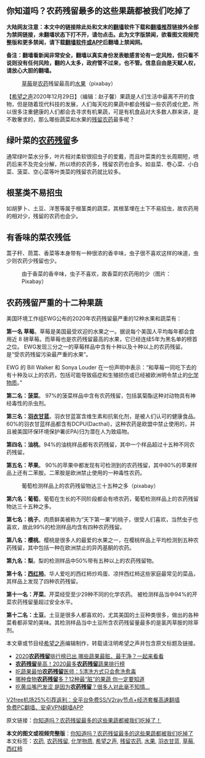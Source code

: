  <h2>你知道吗？农药残留最多的这些果蔬都被我们吃掉了</h2> <p class="notice"><b>大陆网友注意：本文中的链接除此处和文末的<a href="https://github.com/bannedbook/fanqiang" >翻墙</a>软件下载和<a href="https://github.com/killgcd/justmysocks/blob/master/README.md">翻墙推荐</a>链接外全部为禁网链接，未翻墙状态下打不开，请勿点击。此为文字版禁闻，欲看图文视频完整版和更多禁闻，请下载<a href="https://github.com/bannedbook/fanqiang">翻墙软件或APP</a>后翻墙上禁闻网。</p><p>备注：翻墙看新闻非常安全，翻墙以真实身份发表敏感言论有一定风险，但只看不说则没有任何风险，翻的人太多，政府管不过来，也不管。信息自由是天赋人权，请放心大胆的翻墙。</b></p>  <div class="entry"> <figure> <p><figcaption><a href="https://www.bannedbook.org/bnews/tag/%e8%8d%89%e8%8e%93/" class="st_tag internal_tag" rel="tag" title="标签 草莓 下的日志">草莓</a>是<a href="https://www.bannedbook.org/bnews/tag/%E5%86%9C%E8%8D%AF/" class="st_tag internal_tag" rel="tag" title="标签 农药 下的日志">农药</a>残留最高的<a href="https://www.bannedbook.org/bnews/tag/%e6%b0%b4%e6%9e%9c/" class="st_tag internal_tag" rel="tag" title="标签 水果 下的日志">水果</a>（pixabay）</figcaption></figure> <p>【<span class='wp_keywordlink_affiliate'><a href="https://www.soundofhope.org" title="希望之声" target="_blank">希望之声</a></span>2020年12月29日】（编辑：赵子馨）果蔬是人们生活中最离不开的食物，但是随着现代科技的发展，人们每天吃的果蔬中都会残留一些农药或化肥，所以很多注重健康的人们都会去寻求有机果蔬，可是有机食品对大多数人群来讲，是不敢奢求的，那么哪些蔬菜和水果的<a href="https://www.bannedbook.org/bnews/tag/%E6%AE%8B%E7%95%99%E5%86%9C%E8%8D%AF/" class="st_tag internal_tag" rel="tag" title="标签 残留农药 下的日志">残留农药</a>最多呢？</p> <h2><strong>绿叶菜的<a href="https://www.bannedbook.org/bnews/tag/%e5%86%9c%e8%8d%af%e6%ae%8b%e7%95%99/" class="st_tag internal_tag" rel="tag" title="标签 农药残留 下的日志">农药残留</a>多</strong></h2> <p>通常绿叶菜水分多，叶片相对柔软很招虫子的爱戴，而且叶菜类的生长周期短，喷药后来不及完全分解，所以喷的农药多，残留农药也会多。如韭菜、卷心菜、小白菜、菠菜、空心菜等叶类菜的残留农药就比较多。</p> <h2><strong>根茎类不易招虫</strong></h2> <p>如胡萝卜、土豆、洋葱等属于根茎类的蔬菜，其根茎埋在土下不易招虫，故农药用的相对少，残留的农药也会少。</p> <h2><strong>有香味的菜农残低</strong></h2> <p>蒿子秆、茼蒿、香菜等本身带有一种很浓的香辛味，虫子很不喜欢这样的味道，虫少则农药少残留也少。</p> <figure><figcaption>由于香菜的香辛味，虫子不喜欢，故香菜的农药用的少（图片：Pixabay）</figcaption></figure> <h2><strong>农药残留严重的十二种果蔬</strong></h2> <p>美国环境工作组EWG公布的2020年农药残留最严重的12种水果和蔬菜有：</p>  <p><strong>第一名 草莓</strong>。草莓是美国最受欢迎的水果之一。据说每个美国人平均每年都会食用近 8 磅草莓。而草莓也是农药残留最高的水果，它已经连续5年为黑名单的榜首之位。 EWG发现三分之一的草莓样品中含有十种以及十种以上的农药残留。是“受农药残留污染最严重的水果”。</p> <p>EWG 的 Bill Walker 和 Sonya Louder 在一份声明中表示：“和草莓一同吃下去的有十种及以上的农药，包括可能导致癌症和生殖损伤或已经被欧洲明令禁止的<a href="https://www.bannedbook.org/bnews/tag/%E5%8C%96%E5%AD%A6%E7%89%A9%E8%B4%A8/" class="st_tag internal_tag" rel="tag" title="标签 化学物质 下的日志">化学物质</a>。”</p> <p><strong>第二名：菠菜</strong>。 97%的菠菜样品中含有农药残留，包括氯菊酯这种对动物具有神经毒性的杀虫剂。</p> <p><strong>第三名：<a href="https://www.bannedbook.org/bnews/tag/%E7%BE%BD%E8%A1%A3%E7%94%98%E8%93%9D/" class="st_tag internal_tag" rel="tag" title="标签 羽衣甘蓝 下的日志">羽衣甘蓝</a></strong>。羽衣甘蓝富含维生素和抗氧化剂，是被人们认可的健康食品。60%的羽衣甘蓝样品都含有DCPU(Dacthal)，这种农药是欧盟中禁止使用的，并且被美国环保环境保护署(EPA)归为潜在人为致癌物。</p> <p><strong>第四名：油桃</strong>。94%的油桃样品都有农药残留，其中一个样品超过十五种不同农药残留。</p>  <p><strong>第五名：苹果</strong>。 90%的苹果中都发现有可检测到的农药残留，其中80%的苹果样品上还有二苯胺。二苯胺是欧洲禁止使用的一种毒性农药。</p> <figure><figcaption>葡萄检测样品上的农药残留物达三十五种之多（pixabay）</figcaption></figure> <p><strong>第六名：葡萄</strong>。葡萄在生长的不同阶段都会有喷农药，葡萄检测样品上的农药残留物达三十五种之多。</p> <p><strong>第七名：桃子</strong>。肉质鲜美被称为“天下第一果”的桃子，很受人们喜欢，当然虫子也喜欢，故此99%的检测样品均含有四种农药残留。</p> <p><strong>第八名：樱桃</strong>。樱桃是很多人的最爱的水果之一，在樱桃样品上平均检测到五种农药残留，其中包括一种在欧洲禁止的异丙基酮的农药。</p> <p><strong>第九名：梨</strong>。梨的检测样品中50%带有五种以上的农药残留物。</p>  <p><strong>第十名：<a href="https://www.bannedbook.org/bnews/tag/%E8%A5%BF%E7%BA%A2%E6%9F%BF/" class="st_tag internal_tag" rel="tag" title="标签 西红柿 下的日志">西红柿</a></strong>。华人爱吃的西红柿炒鸡蛋、凉拌西红柿这些家庭最常见的菜品，其样品上发现了四种农药残留。</p> <p><strong>第十一名：芹菜</strong>。芹菜经受至少29种不同的化学农药。 被检测样品当中94%的芹菜农药残留量超过安全水平。</p> <p><strong>第十二名：土豆</strong>。土豆是很多人都喜欢的，尤其美国的土豆种类很多，做出的各种菜肴都非常的美味。其检测样品当中土豆所含农药残留量最多的是氯丙草胺的除草剂。</p> <p>本文章或节目经<a href="https://www.bannedbook.org/bnews/tag/%e5%b8%8c%e6%9c%9b%e4%b9%8b%e5%a3%b0/" class="st_tag internal_tag" rel="tag" title="标签 希望之声 下的日志">希望之声</a>编辑制作，转载请注明希望之声并包含原文标题及链接。</p> <ul class='op-related-articles' title='相关阅读'> <li><a href='https://www.bannedbook.org/bnews/health/20200728/1367264.html' target='_blank'>2020<b>农药残留</b>排行榜已出 哪些蔬果最脏、最干净？一起来看看</a></li> <li><a href='https://www.bannedbook.org/bnews/lifebaike/20200414/1312192.html' target='_blank'><b>农药残留</b>量高！2020最多<b>农药残留</b>蔬果排行榜</a></li> <li><a href='https://www.bannedbook.org/bnews/health/20191219/1243949.html' target='_blank'>吃蔬果最怕<b>农药残留</b>医师：5清洗方式只会愈洗愈毒</a></li> <li><a href='https://www.bannedbook.org/bnews/health/20191015/1207119.html' target='_blank'>哪种食物<b>农药残留</b>多？12种最“脏”的果蔬 你一定要知道</a></li> <li><a href='https://www.bannedbook.org/bnews/health/20190703/1152360.html' target='_blank'>吃黄瓜嘴巴发涩 是因为<b>农药残留</b>？很多人对此毫不知情…</a></li> </ul> <p class="texttj"> <a href="https://www.bannedbook.org/forum23/topic22702.html" target="_blank">V2free机场25%引荐返利：全平台免费SS/V2ray节点+经济套餐高速翻墙</a><br/> <a href="https://github.com/bannedbook/fanqiang/wiki/%E7%A6%81%E9%97%BB%E7%BD%91%E5%AE%89%E5%8D%93%E7%BF%BB%E5%A2%99%E6%96%B0%E9%97%BBAPP" target="_blank">免费PC翻墙、安卓VPN翻墙APP</a></p><p>原文链接：<a class="src_link"  href="https://www.soundofhope.org/post/458587" target="_blank">你知道吗？农药残留最多的这些果蔬都被我们吃掉了！</a></p> <a name='sharetosocial'></a>       <div><b>本文的图文或视频完整版</b>：<a href='https://www.bannedbook.org/bnews/comments/20201230/1457715.html'>你知道吗？农药残留最多的这些果蔬都被我们吃掉了</a></div>  </div><!--END ENTRY--> <div class="postfooter"> <div>本文标签：<a href="https://www.bannedbook.org/bnews/tag/%E5%86%9C%E8%8D%AF/" rel="tag">农药</a>, <a href="https://www.bannedbook.org/bnews/tag/%e5%86%9c%e8%8d%af%e6%ae%8b%e7%95%99/" rel="tag">农药残留</a>, <a href="https://www.bannedbook.org/bnews/tag/%E5%8C%96%E5%AD%A6%E7%89%A9%E8%B4%A8/" rel="tag">化学物质</a>, <a href="https://www.bannedbook.org/bnews/tag/%e5%b8%8c%e6%9c%9b%e4%b9%8b%e5%a3%b0/" rel="tag">希望之声</a>, <a href="https://www.bannedbook.org/bnews/tag/%E6%AE%8B%E7%95%99%E5%86%9C%E8%8D%AF/" rel="tag">残留农药</a>, <a href="https://www.bannedbook.org/bnews/tag/%e6%b0%b4%e6%9e%9c/" rel="tag">水果</a>, <a href="https://www.bannedbook.org/bnews/tag/%E7%BE%BD%E8%A1%A3%E7%94%98%E8%93%9D/" rel="tag">羽衣甘蓝</a>, <a href="https://www.bannedbook.org/bnews/tag/%e8%8d%89%e8%8e%93/" rel="tag">草莓</a>, <a href="https://www.bannedbook.org/bnews/tag/%E8%A5%BF%E7%BA%A2%E6%9F%BF/" rel="tag">西红柿</a></div>  </div><!--END POSTFOOTER--> 